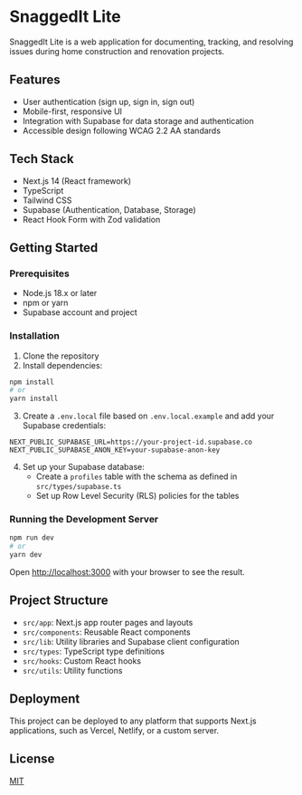 # SnaggedIt Lite

SnaggedIt Lite is a web application for documenting, tracking, and resolving issues during home construction and renovation projects.

## Features

- User authentication (sign up, sign in, sign out)
- Mobile-first, responsive UI
- Integration with Supabase for data storage and authentication
- Accessible design following WCAG 2.2 AA standards

## Tech Stack

- Next.js 14 (React framework)
- TypeScript
- Tailwind CSS
- Supabase (Authentication, Database, Storage)
- React Hook Form with Zod validation

## Getting Started

### Prerequisites

- Node.js 18.x or later
- npm or yarn
- Supabase account and project

### Installation

1. Clone the repository
2. Install dependencies:

```bash
npm install
# or
yarn install
```

3. Create a `.env.local` file based on `.env.local.example` and add your Supabase credentials:

```
NEXT_PUBLIC_SUPABASE_URL=https://your-project-id.supabase.co
NEXT_PUBLIC_SUPABASE_ANON_KEY=your-supabase-anon-key
```

4. Set up your Supabase database:
   - Create a `profiles` table with the schema as defined in `src/types/supabase.ts`
   - Set up Row Level Security (RLS) policies for the tables

### Running the Development Server

```bash
npm run dev
# or
yarn dev
```

Open [http://localhost:3000](http://localhost:3000) with your browser to see the result.

## Project Structure

- `src/app`: Next.js app router pages and layouts
- `src/components`: Reusable React components
- `src/lib`: Utility libraries and Supabase client configuration
- `src/types`: TypeScript type definitions
- `src/hooks`: Custom React hooks
- `src/utils`: Utility functions

## Deployment

This project can be deployed to any platform that supports Next.js applications, such as Vercel, Netlify, or a custom server.

## License

[MIT](LICENSE)
